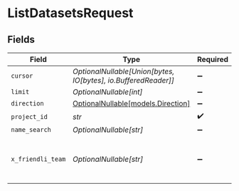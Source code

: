 # ListDatasetsRequest


## Fields

| Field                                                          | Type                                                           | Required                                                       | Description                                                    |
| -------------------------------------------------------------- | -------------------------------------------------------------- | -------------------------------------------------------------- | -------------------------------------------------------------- |
| `cursor`                                                       | *OptionalNullable[Union[bytes, IO[bytes], io.BufferedReader]]* | :heavy_minus_sign:                                             | N/A                                                            |
| `limit`                                                        | *OptionalNullable[int]*                                        | :heavy_minus_sign:                                             | N/A                                                            |
| `direction`                                                    | [OptionalNullable[models.Direction]](../models/direction.md)   | :heavy_minus_sign:                                             | N/A                                                            |
| `project_id`                                                   | *str*                                                          | :heavy_check_mark:                                             | N/A                                                            |
| `name_search`                                                  | *OptionalNullable[str]*                                        | :heavy_minus_sign:                                             | N/A                                                            |
| `x_friendli_team`                                              | *OptionalNullable[str]*                                        | :heavy_minus_sign:                                             | ID of team to run requests as (optional parameter).            |